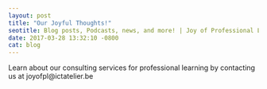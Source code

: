 ```yaml
---
layout: post
title: "Our Joyful Thoughts!"
seotitle: Blog posts, Podcasts, news, and more! | Joy of Professional Learning
date: 2017-03-28 13:32:10 -0800
cat: blog
---
```

<div>
 Learn about our consulting services for professional learning by contacting us at joyofpl@ictatelier.be
<div>
